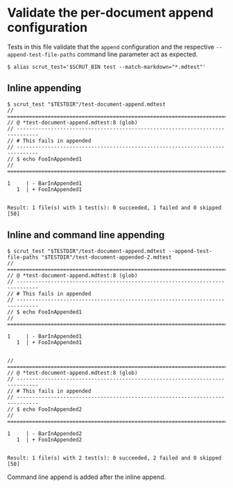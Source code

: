 # Validate the per-document append configuration

Tests in this file validate that the `append` configuration and the respective `--append-test-file-paths` command line parameter act as expected.

```scrut
$ alias scrut_test='$SCRUT_BIN test --match-markdown="*.mdtest"'
```

## Inline appending

```scrut
$ scrut_test "$TESTDIR"/test-document-append.mdtest
// =============================================================================
// @ *test-document-append.mdtest:8 (glob)
// -----------------------------------------------------------------------------
// # This fails in appended
// -----------------------------------------------------------------------------
// $ echo FooInAppended1
// =============================================================================

1     | - BarInAppended1
   1  | + FooInAppended1


Result: 1 file(s) with 1 test(s): 0 succeeded, 1 failed and 0 skipped
[50]
```

## Inline and command line appending

```scrut
$ scrut_test "$TESTDIR"/test-document-append.mdtest --append-test-file-paths "$TESTDIR"/test-document-appended-2.mdtest
// =============================================================================
// @ *test-document-append.mdtest:8 (glob)
// -----------------------------------------------------------------------------
// # This fails in appended
// -----------------------------------------------------------------------------
// $ echo FooInAppended1
// =============================================================================

1     | - BarInAppended1
   1  | + FooInAppended1


// =============================================================================
// @ *test-document-append.mdtest:8 (glob)
// -----------------------------------------------------------------------------
// # This fails in appended
// -----------------------------------------------------------------------------
// $ echo FooInAppended2
// =============================================================================

1     | - BarInAppended2
   1  | + FooInAppended2


Result: 1 file(s) with 2 test(s): 0 succeeded, 2 failed and 0 skipped
[50]
```

Command line append is added after the inline append.
